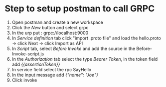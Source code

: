 # Step to setup postman to call GRPC

1. Open postman and create a new workspace
2. Click the *New* button and select grpc
3. In the urp put : grpc://localhost:9000
4. In *Service definition* tab click  "import .proto file" and load the  hello.proto -> click Next -> click Import as API
5. In *Script* tab, select *Before Invoke* and add the source in the Before-Invoke-script.js
6. In the *Authorization* tab select the type *Bearer Token*, in the token field add *{{assertionToken}}*
7. In service field select the rpc SayHello
8. In the input message add *{"name": "Joe"}*
9. Click invoke
